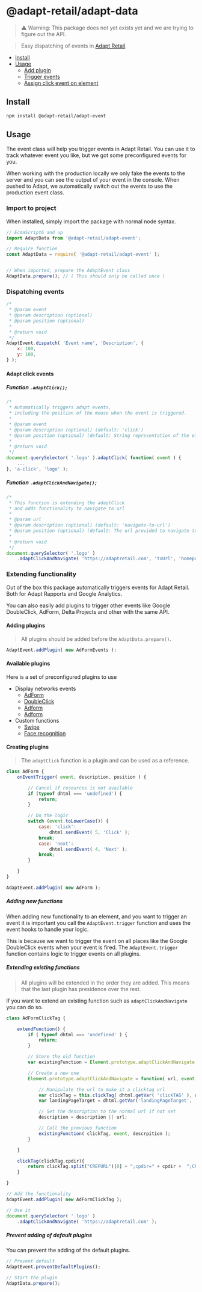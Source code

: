 # @adapt-retail/adapt-data
> ⚠️ Warning: This package does not yet exists yet and we are trying to figure out the API.

> Easy dispatching of events in [Adapt Retail](https://adaptretail.com).

- [Install](#install)
- [Usage](#usage)
    - [Add plugin](#add-plugin)
    - [Trigger events](#trigger-event)
    - [Assign click event on element](#adapt-click-event)

<a name="install"></a>
## Install

```bash
npm install @adapt-retail/adapt-event
```

<a name="usage"></a>
## Usage

The event class will help you trigger events in Adapt Retail.
You can use it to track whatever event you like, but we got some preconfigured events for you.

When working with the production locally we only fake the events to the server and you can see the output of your event in the console.
When pushed to Adapt, we automatically switch out the events to use the production event class.

<a name="import"></a>
### Import to project

When installed, simply import the package with normal node syntax.

```js
// EcmaScript6 and up
import AdaptData from '@adapt-retail/adapt-event';

// Require function
const AdaptData = require( '@adapt-retail/adapt-event' );


// When imported, prepare the AdaptEvent class
AdaptData.prepare(); // ( This should only be called once )
```

<a name="dispatch-event"></a>
### Dispatching events

```js
/*
 * @param event
 * @param description (optional)
 * @param position (optional)
 * 
 * @return void
 */
AdaptEvent.dispatch( 'Event name', 'Description', {
    x: 100,
    y: 100,
} );
```

<a name="click-event"></a>
#### Adapt click events

##### Function `.adaptClick();`
```js
/*
 * Automatically triggers adapt events,
 * including the position of the mouse when the event is triggered.
 *
 * @param event
 * @param description (optional) (default: 'click')
 * @param position (optional) (default: String representation of the element)
 * 
 * @return void
 */
document.querySelector( '.logo' ).adaptClick( function( event ) {
    ...
}, 'a-click', 'logo' );
```

##### Function `.adaptClickAndNavigate();`
```js
/*
 * This function is extending the adaptClick
 * and adds functionality to navigate to url
 *
 * @param url
 * @param description (optional) (default: 'navigate-to-url')
 * @param position (optional) (default: The url provided to navigate to)
 * 
 * @return void
 */
document.querySelector( '.logo' )
    .adaptClickAndNavigate( 'https://adaptretail.com', 'toUrl', 'homepage');
```

<a name="plugins"></a>
### Extending functionality

Out of the box this package automatically triggers events for Adapt Retail.
Both for Adapt Rapports and Google Analytics.

You can also easily add plugins to trigger other events like Google DoubleClick, AdForm, Delta Projects and other with the same API.

<a name="add-plugin"></a>
#### Adding plugins
> All plugins should be added before the `AdaptData.prepare()`.

```js
AdaptEvent.addPlugin( new AdFormEvents );
```

#### Available plugins

Here is a set of preconfigured plugins to use

- Display networks events
    - [AdForm](#not-created-yet)
    - [DoubleClick](#not-created-yet)
    - [Adform](#not-created-yet)
    - [Adform](#not-created-yet)
- Custom functions
    - [Swipe](#)
    - [Face recognition](#)

#### Creating plugins

> The `adaptClick` function is a plugin and can be used as a reference.

```js
class AdForm {
    onEventTrigger( event, description, position ) {

        // Cancel if resources is not available
        if (typeof dhtml === 'undefined') {
            return;
        }

        // Do the logic
        switch (event.toLowerCase()) {
            case: 'click':
                dhtml.sendEvent( 5, 'Click' );
            break;
            case: 'next':
                dhtml.sendEvent( 4, 'Next' );
            break;
        }

    }
}

AdaptEvent.addPlugin( new AdForm );
```

##### Adding new functions
When adding new functionality to an element, and you want to trigger an event it is important you call the `AdaptEvent.trigger` function and uses the event hooks to handle your logic.

This is because we want to trigger the event on all places like the Google DoubleClick events when your event is fired. The `AdaptEvent.trigger` function contains logic to trigger events on all plugins.

##### Extending existing functions
> All plugins will be extended in the order they are added.
> This means that the last plugin has presidence over the rest.

If you want to extend an existing function such as `adaptClickAndNavigate` you can do so.

```js
class AdFormClickTag {

    extendFunction() {
        if ( typeof dhtml === 'undefined' ) {
            return;
        }

        // Store the old function
        var existingFunction = Element.prototype.adaptClickAndNavigate;

        // Create a new one
        Element.prototype.adaptClickAndNavigate = function( url, event, descrpition ) {

            // Manipulate the url to make it a clicktag url
            var clickTag = this.clickTag( dhtml.getVar( 'clickTAG' ), url )
            var landingPageTarget = dhtml.getVar('landingPageTarget', '_blank');

            // Set the description to the normal url if not set
            description = description || url;

            // Call the previous function
            existingFunction( clickTag, event, descrpition );
        }

    }

    clickTag(clickTag,cpdir){
		return clickTag.split("CREFURL")[0] + ";cpdir=" + cpdir +  ";CREFURL" + clickTag.split("CREFURL")[1];
	}

}

// Add the functionality
AdaptEvent.addPlugin( new AdFormClickTag );

// Use it
document.querySelector( '.logo' )
    .adaptClickAndNavigate( 'https://adaptretail.com' );
```

##### Prevent adding of default plugins

 You can prevent the adding of the default plugins.

```js
// Prevent default
AdaptEvent.preventDefaultPlugins();

// Start the plugin
AdaptData.prepare();
```

